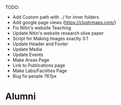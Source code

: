 TODO:
- Add Custom path with ../ for inner folders
- Add google page views (https://clustrmaps.com/)
- Fix Nitin's website Teaching
- Update Nitin's website research olive paper
- Script for Making Images exactly 3:1
- Update Header and Footer
- Update Media
- Update Events
- Make Areas Page
- Link to Publications page
- Make Labs/Facilities Page
- Bug fix people 767px

# Alumni


<!-- Global site tag (gtag.js) - Google Analytics -->
<script async src="https://www.googletagmanager.com/gtag/js?id=UA-171009851-1"></script>
<script>
  window.dataLayer = window.dataLayer || [];
  function gtag(){dataLayer.push(arguments);}
  gtag('js', new Date());

  gtag('config', 'UA-171009851-1');
</script>
